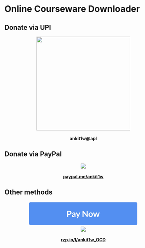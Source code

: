 # Online Courseware Downloader

## Donate via UPI

<p align="center">
  <a href="https://chart.googleapis.com/chart?chs=500x500&cht=qr&chl=upi%3A%2F%2Fpay%3Fpa%3Dankit1w%40apl%26pn%3DMr%2520ANKIT%2520%2520MAJUMDER">
    <img width="300" height="300" src="https://chart.googleapis.com/chart?chs=300x300&cht=qr&chl=upi%3A%2F%2Fpay%3Fpa%3Dankit1w%40apl%26pn%3DMr%2520ANKIT%2520%2520MAJUMDER">
  </a>
</p>
<p align="center">
  <b>ankit1w@apl</b>
</p>


## Donate via PayPal

<p align="center">
  <a href="https://paypal.me/ankit1w">
    <img width="350" src="https://raw.githubusercontent.com/stefan-niedermann/paypal-donate-button/master/paypal-donate-button.png">
  </a>
</p>
<p align="center">
  <a href="https://paypal.me/ankit1w">
    <b>paypal.me/ankit1w</b>
  </a>
</p>

## Other methods

<p align="center">
  <a href="https://rzp.io/l/ankit1w_OCD">
    <img width="350" src="https://raw.githubusercontent.com/ankit1w/OCD/assets/PayNow_button.png">
    </br>
    <img height="25px" src="https://cdn.razorpay.com/static/assets/powered_by_razorpay.png">
  </a>
</p>
<p align="center">
  <a href="https://rzp.io/l/ankit1w_OCD">
    <b>rzp.io/l/ankit1w_OCD</b>
  </a>
</p>
